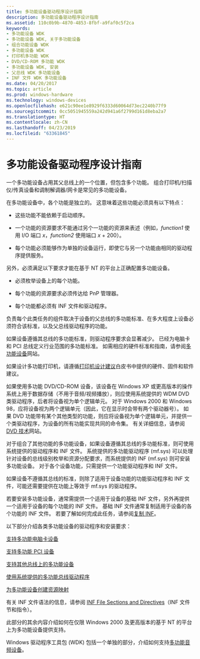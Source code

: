 ```yaml
---
title: 多功能设备驱动程序设计指南
description: 多功能设备驱动程序设计指南
ms.assetid: 110c0b9b-4870-4853-8fbf-a9faf0c5f2ca
keywords:
- 多功能设备 WDK
- 多功能设备 WDK, 关于多功能设备
- 组合功能设备 WDK
- 多功能设备 WDK
- 打印机多功能 WDK
- DVD/CD-ROM 多功能 WDK
- 多功能设备 WDK, 安装
- 父总线 WDK 多功能设备
- INF 文件 WDK 多功能设备
ms.date: 04/20/2017
ms.topic: article
ms.prod: windows-hardware
ms.technology: windows-devices
ms.openlocfilehash: e621c90ee1e8929f6333d60064d73ec2240b77f9
ms.sourcegitcommit: 0cc5051945559a242d941a6f2799d161d8eba2a7
ms.translationtype: HT
ms.contentlocale: zh-CN
ms.lasthandoff: 04/23/2019
ms.locfileid: "63361845"
---
```

# <a name="multifunction-device-driver-design-guide"></a>多功能设备驱动程序设计指南





一个多功能设备占用其父总线上的一个位置，但包含多个功能。 组合打印机/扫描仪/传真设备和调制解调器/网卡是常见的多功能设备。

在多功能设备中，各个功能是独立的。 这意味着这些功能必须具有以下特点：

-   这些功能不能依赖于启动顺序。

-   一个功能的资源要求不能通过另个一功能的资源来表述（例如，*function1* 使用 I/O 端口 *x*，*function2* 使用端口 *x* + 200）。

-   每个功能必须能够作为单独的设备运行，即使它与另一个功能由相同的驱动程序提供服务。

另外，必须满足以下要求才能在基于 NT 的平台上正确配置多功能设备。

-   必须枚举设备上的每个功能。

-   每个功能的资源要求必须传达给 PnP 管理器。

-   每个功能都必须有 INF 文件和驱动程序。

负责每个此类任务的组件取决于设备的父总线的多功能标准、在多大程度上设备必须符合该标准，以及父总线驱动程序的功能。

如果设备遵循其总线的多功能标准，则驱动程序要求会显著减少。 已经为电脑卡和 PCI 总线定义行业范围的多功能标准。 如需相应的硬件标准和指南，请参阅[多功能设备](https://go.microsoft.com/fwlink/p/?linkid=8758)网站。

如果设计多功能打印机，请遵循[打印机设计建议](https://go.microsoft.com/fwlink/p/?linkid=38442)白皮书中提供的硬件、固件和软件建议。

如果使用多功能 DVD/CD-ROM 设备，该设备在 Windows XP 或更高版本的操作系统上用于数据存储（不用于音频/视频播放），则应使用系统提供的 WDM DVD 类驱动程序，后者将设备视为单个逻辑单元。 对于 Windows 2000 和 Windows 98，应将设备视为两个逻辑单元（因此，它在显示时会带有两个驱动器号）。 如果 DVD 功能带有某个其他类型的功能，则应将设备视为单个逻辑单元，并提供一个类驱动程序，为设备的所有功能实现共同的命令集。 有关详细信息，请参阅 [DVD 技术](https://go.microsoft.com/fwlink/p/?linkid=8754)网站。

对于组合了其他功能的多功能设备，如果设备遵循其总线的多功能标准，则可使用系统提供的驱动程序和 INF 文件。 系统提供的多功能驱动程序 (mf.sys) 可以处理针对设备的总线级别枚举和资源分配要求，而系统提供的 INF (mf.sys) 则可安装多功能设备。 对于各个设备功能，只需提供一个功能驱动程序和 INF 文件。

如果设备不遵循其总线的标准，则除了适用于设备功能的功能驱动程序和 INF 文件，可能还需要提供在功能上等效于 mf.sys 的驱动程序。

若要安装多功能设备，通常需提供一个适用于设备的基础 INF 文件，另外再提供一个适用于设备的每个功能的 INF 文件。 基础 INF 文件通常复制适用于设备的各个功能的 INF 文件。 若要了解如何完成此任务，请参阅[复制 INF](https://msdn.microsoft.com/library/windows/hardware/ff540117)。

以下部分介绍各类多功能设备的驱动程序和安装要求：

[支持多功能电脑卡设备](supporting-multifunction-pc-card-devices.md)

[支持多功能 PCI 设备](supporting-multifunction-pci-devices.md)

[支持其他总线上的多功能设备](supporting-multifunction-devices-on-other-buses.md)

[使用系统提供的多功能总线驱动程序](using-the-system-supplied-multifunction-bus-driver.md)

[为多功能设备创建资源映射](creating-resource-maps-for-a-multifunction-device.md)

有关 INF 文件语法的信息，请参阅 [INF File Sections and Directives](https://msdn.microsoft.com/library/windows/hardware/ff547433)（INF 文件节和指令）。

此部分的其余内容介绍如何在仅限 Windows 2000 及更高版本的基于 NT 的平台上为多功能设备提供支持。

Windows 驱动程序工具包 (WDK) 包括一个单独的部分，介绍如何支持[多功能音频设备](https://msdn.microsoft.com/library/windows/hardware/ff537574)。

 

 




